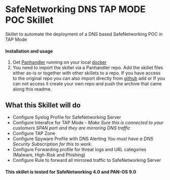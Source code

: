 # SafeNetworking DNS TAP MODE POC Skillet
Skillet to automate the deployment of a DNS based SafeNetworking POC in TAP Mode

#### Installation and usage
1. Get [Panhandler](https://panhandler.readthedocs.io/en/latest/overview.html) running on your local [docker](https://docs.docker.com/)
2. You need to import the skillet via a Panhandler repo. Add the skillet files either as-is or together with other skillets to a repo. If you have access to the original repo you can also import directly from [github](https://github.com/sddbrown/sfndnspoc.git)
add or If you can not access it create your own repo and push the archive that came along this readme. 

## What this Skillet will do
* Configure Syslog Profile for SafeNetworking Server
* Configure Interafce for TAP Mode -
*Make Sure this is connected to your customers SPAN port and they are mirroring DNS traffic*
* Configure TAP Zone 
* Configure Spyware Profile with DNS Alerting 
*You must have a DNS Security Subscription for this to work.*
* Configure Forwarding profile for threat logs and URL categories (Malware, High-Risk and Phishing)
* Configure Rule to forward all mirrored traffic to SafeNetworking Server

#### This skillet is tested for SafeNetworking 4.0 and PAN-OS 9.0
